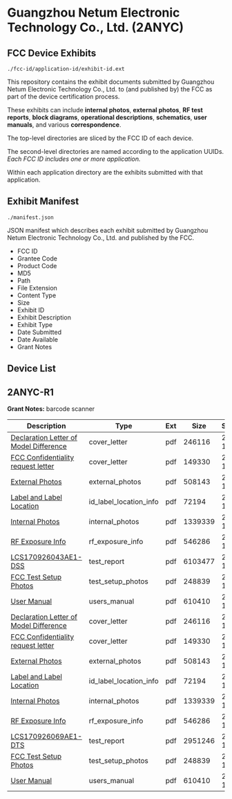 # Guangzhou Netum Electronic Technology Co., Ltd. (2ANYC)
## FCC Device Exhibits

```
./fcc-id/application-id/exhibit-id.ext
```

This repository contains the exhibit documents submitted by Guangzhou Netum Electronic Technology Co., Ltd. to (and published by) the FCC as part of the device certification process.

These exhibits can include **internal photos**, **external photos**, **RF test reports**, **block diagrams**, **operational descriptions**, **schematics**, **user manuals**, and various **correspondence**.

The top-level directories are sliced by the FCC ID of each device.

The second-level directories are named according to the application UUIDs. *Each FCC ID includes one or more application.*

Within each application directory are the exhibits submitted with that application. 

## Exhibit Manifest

```
./manifest.json
```

JSON manifest which describes each exhibit submitted by Guangzhou Netum Electronic Technology Co., Ltd. and published by the FCC.

- FCC ID
- Grantee Code
- Product Code
- MD5
- Path
- File Extension
- Content Type
- Size
- Exhibit ID
- Exhibit Description
- Exhibit Type
- Date Submitted
- Date Available
- Grant Notes

## Device List
## 2ANYC-R1
**Grant Notes:** barcode scanner

| Description | Type | Ext | Size | Submitted | Available |
| ----------- | ---- | --- | ---- | --------- | --------- |
| [Declaration Letter of Model Difference](2ANYC-R1/cf9ac8d9ddeb2cc9b7a23b850b01b134/3626236.pdf) | cover_letter | pdf | 246116 | 2017-11-02 | 2017-11-02 |
| [FCC Confidentiality request letter](2ANYC-R1/cf9ac8d9ddeb2cc9b7a23b850b01b134/3626238.pdf) | cover_letter | pdf | 149330 | 2017-11-02 | 2017-11-02 |
| [External Photos](2ANYC-R1/cf9ac8d9ddeb2cc9b7a23b850b01b134/3626237.pdf) | external_photos | pdf | 508143 | 2017-11-02 | 2017-11-02 |
| [Label and Label Location](2ANYC-R1/cf9ac8d9ddeb2cc9b7a23b850b01b134/3626241.pdf) | id_label_location_info | pdf | 72194 | 2017-11-02 | 2017-11-02 |
| [Internal Photos](2ANYC-R1/cf9ac8d9ddeb2cc9b7a23b850b01b134/3626240.pdf) | internal_photos | pdf | 1339339 | 2017-11-02 | 2017-11-02 |
| [RF Exposure Info](2ANYC-R1/cf9ac8d9ddeb2cc9b7a23b850b01b134/3626244.pdf) | rf_exposure_info | pdf | 546286 | 2017-11-02 | 2017-11-02 |
| [LCS170926043AE1-DSS](2ANYC-R1/cf9ac8d9ddeb2cc9b7a23b850b01b134/3626242.pdf) | test_report | pdf | 6103477 | 2017-11-02 | 2017-11-02 |
| [FCC Test Setup Photos](2ANYC-R1/cf9ac8d9ddeb2cc9b7a23b850b01b134/3626239.pdf) | test_setup_photos | pdf | 248839 | 2017-11-02 | 2017-11-02 |
| [User Manual](2ANYC-R1/cf9ac8d9ddeb2cc9b7a23b850b01b134/3626246.pdf) | users_manual | pdf | 610410 | 2017-11-02 | 2017-11-02 |
| [Declaration Letter of Model Difference](2ANYC-R1/c3e83a856fe524f08237d149a694d3d9/3626236.pdf) | cover_letter | pdf | 246116 | 2017-11-02 | 2017-11-02 |
| [FCC Confidentiality request letter](2ANYC-R1/c3e83a856fe524f08237d149a694d3d9/3626238.pdf) | cover_letter | pdf | 149330 | 2017-11-02 | 2017-11-02 |
| [External Photos](2ANYC-R1/c3e83a856fe524f08237d149a694d3d9/3626237.pdf) | external_photos | pdf | 508143 | 2017-11-02 | 2017-11-02 |
| [Label and Label Location](2ANYC-R1/c3e83a856fe524f08237d149a694d3d9/3626241.pdf) | id_label_location_info | pdf | 72194 | 2017-11-02 | 2017-11-02 |
| [Internal Photos](2ANYC-R1/c3e83a856fe524f08237d149a694d3d9/3626240.pdf) | internal_photos | pdf | 1339339 | 2017-11-02 | 2017-11-02 |
| [RF Exposure Info](2ANYC-R1/c3e83a856fe524f08237d149a694d3d9/3626244.pdf) | rf_exposure_info | pdf | 546286 | 2017-11-02 | 2017-11-02 |
| [LCS170926069AE1-DTS](2ANYC-R1/c3e83a856fe524f08237d149a694d3d9/3626266.pdf) | test_report | pdf | 2951246 | 2017-11-02 | 2017-11-02 |
| [FCC Test Setup Photos](2ANYC-R1/c3e83a856fe524f08237d149a694d3d9/3626239.pdf) | test_setup_photos | pdf | 248839 | 2017-11-02 | 2017-11-02 |
| [User Manual](2ANYC-R1/c3e83a856fe524f08237d149a694d3d9/3626246.pdf) | users_manual | pdf | 610410 | 2017-11-02 | 2017-11-02 |
